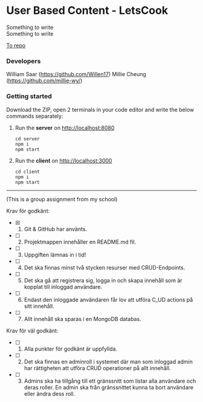 # User Based Content - LetsCook

Something to write <br/>
Something to write

[To repo](https://github.com/millie-wy/XXXX "User Based Content - LetsCook")

### Developers

William Saar (https://github.com/Willen17)
Millie Cheung (https://github.com/millie-wy/)

### Getting started

Download the ZIP, open 2 terminals in your code editor and write the below commands separately:

1. Run the **server** on [http://localhost:8080](http://localhost:8080)

   ```
   cd server
   npm i
   npm start
   ```

2. Run the **client** on [http://localhost:3000](http://localhost:3000)
   ```
   cd client
   npm i
   npm start
   ```

---

(This is a group assignment from my school)

Krav för godkänt:

- [x] 1. Git & GitHub har använts.
- [ ] 2. Projektmappen innehåller en README.md fil.
- [ ] 3. Uppgiften lämnas in i tid!
- [ ] 4. Det ska finnas minst två stycken resurser med CRUD-Endpoints.
- [ ] 5. Det ska gå att registrera sig, logga in och skapa innehåll som är kopplat till inloggad användare.
- [ ] 6. Endast den inloggade användaren får lov att utföra C_UD actions på sitt innehåll.
- [ ] 7. Allt innehåll ska sparas i en MongoDB databas.

Krav för väl godkänt:

- [ ] 1. Alla punkter för godkänt är uppfyllda.
- [ ] 2. Det ska finnas en adminroll i systemet där man som inloggad admin har rättigheten att utföra CRUD operationer på allt innehåll.
- [ ] 3. Admins ska ha tillgång till ett gränssnitt som listar alla användare och deras roller. En admin ska från gränssnittet kunna ta bort användare eller ändra dess roll.

